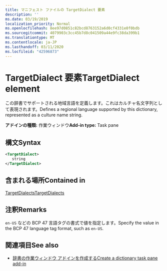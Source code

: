 ```yaml
---
title: マニフェスト ファイルの TargetDialect 要素
description: ''
ms.date: 03/19/2019
localization_priority: Normal
ms.openlocfilehash: 8ee97d0851c82bcd8763152a6d0cf4331e0f0bdb
ms.sourcegitcommit: 4079903c3cc45b7d8c041509a44e9fc38da399b1
ms.translationtype: MT
ms.contentlocale: ja-JP
ms.lasthandoff: 03/11/2020
ms.locfileid: "42596873"
---
```

# <a name="targetdialect-element"></a><span data-ttu-id="a71dc-102">TargetDialect 要素</span><span class="sxs-lookup"><span data-stu-id="a71dc-102">TargetDialect element</span></span>

<span data-ttu-id="a71dc-103">この辞書でサポートされる地域言語を定義します。これはカルチャ名文字列として表現されます。</span><span class="sxs-lookup"><span data-stu-id="a71dc-103">Defines a regional language supported by this dictionary, represented as a culture name string.</span></span>

<span data-ttu-id="a71dc-104">**アドインの種類:** 作業ウィンドウ</span><span class="sxs-lookup"><span data-stu-id="a71dc-104">**Add-in type:** Task pane</span></span>

## <a name="syntax"></a><span data-ttu-id="a71dc-105">構文</span><span class="sxs-lookup"><span data-stu-id="a71dc-105">Syntax</span></span>

```XML
<TargetDialect>
   string 
</TargetDialect>
```

## <a name="contained-in"></a><span data-ttu-id="a71dc-106">含まれる場所</span><span class="sxs-lookup"><span data-stu-id="a71dc-106">Contained in</span></span>

[<span data-ttu-id="a71dc-107">TargetDialects</span><span class="sxs-lookup"><span data-stu-id="a71dc-107">TargetDialects</span></span>](targetdialects.md)

## <a name="remarks"></a><span data-ttu-id="a71dc-108">注釈</span><span class="sxs-lookup"><span data-stu-id="a71dc-108">Remarks</span></span>

<span data-ttu-id="a71dc-109">`en-US` などの BCP 47 言語タグの書式で値を指定します。</span><span class="sxs-lookup"><span data-stu-id="a71dc-109">Specify the value in the BCP 47 language tag format, such as  `en-US`.</span></span>

## <a name="see-also"></a><span data-ttu-id="a71dc-110">関連項目</span><span class="sxs-lookup"><span data-stu-id="a71dc-110">See also</span></span>

- [<span data-ttu-id="a71dc-111">辞書の作業ウィンドウ アドインを作成する</span><span class="sxs-lookup"><span data-stu-id="a71dc-111">Create a dictionary task pane add-in</span></span>](../../word/dictionary-task-pane-add-ins.md)
